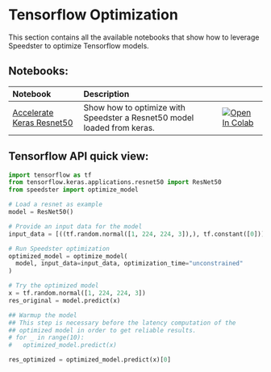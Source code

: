 # **Tensorflow Optimization**

This section contains all the available notebooks that show how to leverage Speedster to optimize Tensorflow models.

## Notebooks:
| Notebook                                                                                                                                                                   | Description                                                             |                                                                                                                                                                                                                                                   |
|:---------------------------------------------------------------------------------------------------------------------------------------------------------------------------|:------------------------------------------------------------------------|:--------------------------------------------------------------------------------------------------------------------------------------------------------------------------------------------------------------------------------------------------|
| [Accelerate Keras Resnet50](https://github.com/nebuly-ai/nebuly/blob/main/optimization/speedster/notebooks/tensorflow/Accelerate_Tensorflow_ResNet50_with_Speedster.ipynb) | Show how to optimize with Speedster a Resnet50 model loaded from keras. | [![Open In Colab](https://colab.research.google.com/assets/colab-badge.svg)](https://colab.research.google.com/github/nebuly-ai/nebuly/blob/main/optimization/speedster/notebooks/tensorflow/Accelerate_Tensorflow_ResNet50_with_Speedster.ipynb) |


## Tensorflow API quick view:

``` python
import tensorflow as tf
from tensorflow.keras.applications.resnet50 import ResNet50
from speedster import optimize_model

# Load a resnet as example
model = ResNet50()

# Provide an input data for the model    
input_data = [((tf.random.normal([1, 224, 224, 3]),), tf.constant([0]))]

# Run Speedster optimization
optimized_model = optimize_model(
  model, input_data=input_data, optimization_time="unconstrained"
)

# Try the optimized model
x = tf.random.normal([1, 224, 224, 3])
res_original = model.predict(x)

## Warmup the model
## This step is necessary before the latency computation of the 
## optimized model in order to get reliable results.
# for _ in range(10):
#   optimized_model.predict(x)

res_optimized = optimized_model.predict(x)[0]
```
